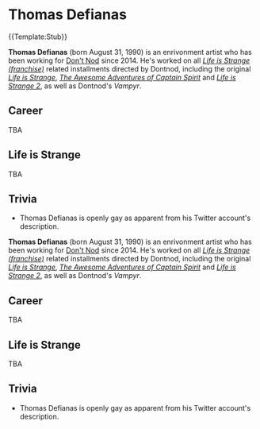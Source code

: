 #  Thomas Defianas 

{{Template:Stub}}

**Thomas Defianas** (born August 31, 1990) is an enrivonment artist who has been working for [Don't Nod](don_t_nod.md) since 2014. He's worked on all *[Life is Strange (franchise)](life_is_strange.md)* related installments directed by Dontnod, including the original *[Life is Strange](life_is_strange.md)*, *[The Awesome Adventures of Captain Spirit](the_awesome_adventures_of_captain_spirit.md)* and *[Life is Strange 2](life_is_strange_2.md)*, as well as Dontnod's *Vampyr*.

##  Career 
TBA

## Life is Strange 
TBA

##  Trivia 
* Thomas Defianas is openly gay as apparent from his Twitter account's description.

**Thomas Defianas** (born August 31, 1990) is an enrivonment artist who has been working for [Don't Nod](don_t_nod.md) since 2014. He's worked on all *[Life is Strange (franchise)](life_is_strange.md)* related installments directed by Dontnod, including the original *[Life is Strange](life_is_strange.md)*, *[The Awesome Adventures of Captain Spirit](the_awesome_adventures_of_captain_spirit.md)* and *[Life is Strange 2](life_is_strange_2.md)*, as well as Dontnod's *Vampyr*.

##  Career 
TBA

## Life is Strange 
TBA

##  Trivia 
* Thomas Defianas is openly gay as apparent from his Twitter account's description.

